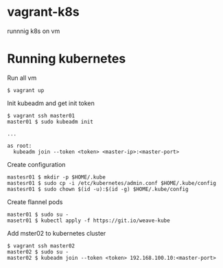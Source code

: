 # vagrant-k8s
runnnig k8s on vm

# Running kubernetes

Run all vm
```console
$ vagrant up
```

Init kubeadm and get init token
```console
$ vagrant ssh master01
master01 $ sudo kubeadm init

...

as root:
  kubeadm join --token <token> <master-ip>:<master-port>
```

Create configuration
```console
mastesr01 $ mkdir -p $HOME/.kube
mastesr01 $ sudo cp -i /etc/kubernetes/admin.conf $HOME/.kube/config
mastesr01 $ sudo chown $(id -u):$(id -g) $HOME/.kube/config
```

Create flannel pods
```console
master01 $ sudo su -
masetr01 $ kubectl apply -f https://git.io/weave-kube
```

Add mster02 to kubernetes cluster
```console
$ vagrant ssh master02
master02 $ sudo su -
master02 $ kubeadm join --token <token> 192.168.100.10:<master-port>
```
